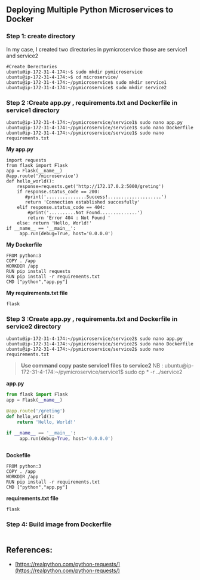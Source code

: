 
## Deploying Multiple Python Microservices to Docker
### Step 1:  create directory 
In my case, I created two directories in pymicroservice those are service1 and service2
```
#Create Derectories
ubuntu@ip-172-31-4-174:~$ sudo mkdir pymicroservice
ubuntu@ip-172-31-4-174:~$ cd microservice/
ubuntu@ip-172-31-4-174:~/pymicroservice$ sudo mkdir service1
ubuntu@ip-172-31-4-174:~/pymicroservice$ sudo mkdir service2
```
### Step 2 :Create app.py , requirements.txt and Dockerfile  in service1 directory
```
ubuntu@ip-172-31-4-174:~/pymicroservice/service1$ sudo nano app.py
ubuntu@ip-172-31-4-174:~/pymicroservice/service1$ sudo nano Dockerfile
ubuntu@ip-172-31-4-174:~/pymicroservice/service1$ sudo nano requirements.txt  
```
**My app.py**
```
import requests
from flask import Flask
app = Flask(__name__)
@app.route('/microservice')
def hello_world():
    response=requests.get('http://172.17.0.2:5000/greting')
    if response.status_code == 200:
       #print('...............Success!....................')
       return 'Connection established succesfully'
    elif response.status_code == 404:
        #print('..........Not Found..............')
        return 'Error 404 : Not Found '
    else: return 'Hello, World!'
if __name__ == '__main__':
     app.run(debug=True, host='0.0.0.0')

```
**My Dockerfile**
```
FROM python:3
COPY . /app
WORKDIR /app
RUN pip install requests
RUN pip install -r requirements.txt
CMD ["python","app.py"]
```
**My requirements.txt file** 
```
flask
```

### Step 3 :Create app.py , requirements.txt and Dockerfile  in service2 directory
```
ubuntu@ip-172-31-4-174:~/pymicroservice/service2$ sudo nano app.py
ubuntu@ip-172-31-4-174:~/pymicroservice/service2$ sudo nano Dockerfile
ubuntu@ip-172-31-4-174:~/pymicroservice/service2$ sudo nano requirements.txt
```
>**Use command copy paste service1 files to service2** 
>  NB : ubuntu@ip-172-31-4-174:~/pymicroservice/service1$ sudo cp * -r ../service2

**app.py** 
```                                                                     app.py
from flask import Flask
app = Flask(__name__)

@app.route('/greting')
def hello_world():
    return 'Hello, World!'

if __name__ == '__main__':
     app.run(debug=True, host='0.0.0.0')
  
 ```
**Dockefile**
```
FROM python:3
COPY . /app
WORKDIR /app
RUN pip install -r requirements.txt
CMD ["python","app.py"]
```
 **requirements.txt file**
 ```
 flask 
 ```
### Step 4: Build  image from Dockerfile
```
```
## References:

 - [https://realpython.com/python-requests/](https://realpython.com/python-requests/)

<!--stackedit_data:
eyJoaXN0b3J5IjpbNjUwMjI3NDQxLDEyMDc0MDc3MzIsOTg1Nj
MxODM2LC0zNjA5OTMwMDYsLTY5MTU0NDc1OCwxNDIzMTY4NTAw
LDgwNDk5MDM3NSwyMDk2NjU4NDM2LDE2OTA2NDQ2NDRdfQ==
-->